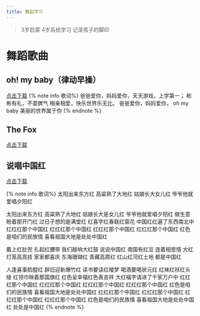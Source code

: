 ```yaml
---
title: 舞蹈学习
---
```


> 3岁启蒙 4岁系统学习 记录孩子的脚印

# 舞蹈歌曲

## oh! my baby（律动早操）

[点击下载](http://play.baobao88.com/vbaobao88/vid-e3a1dc479460b885e9a43edeeff13f0f/bbfile/media/000000/oh!%20my%20baby/569a9054.mp3)
{% note info 歌词%}
爸爸爱你，妈妈爱你，天天游戏，上学第一；
彬彬有礼，不耍脾气
相亲相爱，快乐世界乐无比。
爸爸爱你，妈妈爱你，
oh my baby
美丽的世界属于你
{% endnote %}

## The Fox

[点击下载](<http://play.baobao88.com/vbaobao88/vid-e3a1dc479460b885e9a43edeeff13f0f/bbfile/media/000004/%E8%8B%B1%E8%AF%AD/The%20Fox%20(What%20Does%20the%20Fox%20Say%20)/389a7339.mp3">)

## 说唱中国红

[点击下载](http://play.baobao88.com/vbaobao88/vid-e3a1dc479460b885e9a43edeeff13f0f/bbfile/media/000004/%E4%BC%B4%E5%A5%8F/%E8%AF%B4%E5%94%B1%E4%B8%AD%E5%9B%BD%E7%BA%A2%20%EF%BC%88%E5%90%B4%E6%96%87%E7%85%9C%EF%BC%89/20340cd5.mp3)

{% note info 歌词%}
太阳出来东方红
高粱熟了大地红
姑娘长大女儿红
爷爷他就爱唱夕阳红

太阳出来东方红
高粱熟了大地红
姑娘长大是女儿红
爷爷他就爱唱夕阳红
做生意盼着那开门红
过日子想的是满堂红
红喜字红春联红窗花
中国红红遍了东西南北中
红红红那个中国红
红红红那个中国红
红红红那个中国红
红红红那个中国红
红色是咱们的民族情
喜看祖国大地是处处中国红

戴上红肚兜
扎起红腰带
我们敲响大红鼓
说说中国红
南国有红豆
连着相思情
大红灯笼高高挂
家家都喜庆
东海珊瑚红
青藏高原红
红山红河红土地
都是中国红

人逢喜事脸膛红
辞旧迎新爆竹红
读书要读红楼梦
喝酒要喝状元红
红袜红袄红头绫
红领巾映着那国旗红
红色呈幸福红色表吉祥
大红福字请进了千家万户中
红红红那个中国红
红红红那个中国红
红红红那个中国红
红红红那个中国红
红色是咱们的民族情
喜看祖国大地是处处中国红
红红红那个中国红
红红红那个中国红
红红红那个中国红
红红红那个中国红
红色是咱们的民族情
喜看祖国大地是处处中国红
处处是中国红
{% endnote %}
